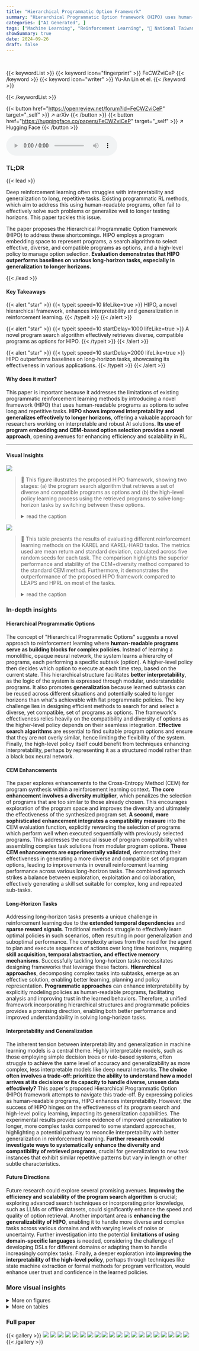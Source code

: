 ```yaml
---
title: "Hierarchical Programmatic Option Framework"
summary: "Hierarchical Programmatic Option framework (HIPO) uses human-readable programs as options in reinforcement learning to solve long, repetitive tasks with improved interpretability and generalization."
categories: ["AI Generated", ]
tags: ["Machine Learning", "Reinforcement Learning", "🏢 National Taiwan University",]
showSummary: true
date: 2024-09-26
draft: false
---
```


<br>

{{< keywordList >}}
{{< keyword icon="fingerprint" >}} FeCWZviCeP {{< /keyword >}}
{{< keyword icon="writer" >}} Yu-An Lin et el. {{< /keyword >}}
 
{{< /keywordList >}}

{{< button href="https://openreview.net/forum?id=FeCWZviCeP" target="_self" >}}
↗ arXiv
{{< /button >}}
{{< button href="https://huggingface.co/papers/FeCWZviCeP" target="_self" >}}
↗ Hugging Face
{{< /button >}}



<audio controls>
    <source src="https://ai-paper-reviewer.com/FeCWZviCeP/podcast.wav" type="audio/wav">
    Your browser does not support the audio element.
</audio>


### TL;DR


{{< lead >}}

Deep reinforcement learning often struggles with interpretability and generalization to long, repetitive tasks. Existing programmatic RL methods, which aim to address this using human-readable programs, often fail to effectively solve such problems or generalize well to longer testing horizons.  This paper tackles this issue.

The paper proposes the Hierarchical Programmatic Option framework (HIPO) to address these shortcomings. HIPO employs a program embedding space to represent programs, a search algorithm to select effective, diverse, and compatible programs as options, and a high-level policy to manage option selection.  **Evaluation demonstrates that HIPO outperforms baselines on various long-horizon tasks, especially in generalization to longer horizons.**

{{< /lead >}}


#### Key Takeaways

{{< alert "star" >}}
{{< typeit speed=10 lifeLike=true >}} HIPO, a novel hierarchical framework, enhances interpretability and generalization in reinforcement learning. {{< /typeit >}}
{{< /alert >}}

{{< alert "star" >}}
{{< typeit speed=10 startDelay=1000 lifeLike=true >}} A novel program search algorithm effectively retrieves diverse, compatible programs as options for HIPO. {{< /typeit >}}
{{< /alert >}}

{{< alert "star" >}}
{{< typeit speed=10 startDelay=2000 lifeLike=true >}} HIPO outperforms baselines on long-horizon tasks, showcasing its effectiveness in various applications. {{< /typeit >}}
{{< /alert >}}

#### Why does it matter?
This paper is important because it addresses the limitations of existing programmatic reinforcement learning methods by introducing a novel framework (HIPO) that uses human-readable programs as options to solve long and repetitive tasks.  **HIPO shows improved interpretability and generalizes effectively to longer horizons**, offering a valuable approach for researchers working on interpretable and robust AI solutions.  **Its use of program embedding and CEM-based option selection provides a novel approach**, opening avenues for enhancing efficiency and scalability in RL.

------
#### Visual Insights



![](https://ai-paper-reviewer.com/FeCWZviCeP/figures_2_1.jpg)

> 🔼 This figure illustrates the proposed HIPO framework, showing two stages: (a) the program search algorithm that retrieves a set of diverse and compatible programs as options and (b) the high-level policy learning process using the retrieved programs to solve long-horizon tasks by switching between these options.
> <details>
> <summary>read the caption</summary>
> Figure 2: Hierarchical Programmatic Option Framework. (a): Retrieving programmatic options. After learning the program embedding space, we propose an advanced search scheme built upon the Cross-Entropy Method (CEM) to search programs pm1,..., Pmk, pmk+1 of different skills. While searching for the next program pmk+1, we consider its compatibility with predetermined programs pm1, …, Pmk by randomly sampling a sequence of programs. We also consider the diversity among all programs using the diversity multiplier. (b): Learning High-Level Policy with Programmatic Options.
> </details>





![](https://ai-paper-reviewer.com/FeCWZviCeP/tables_6_1.jpg)

> 🔼 This table presents the results of evaluating different reinforcement learning methods on the KAREL and KAREL-HARD tasks.  The metrics used are mean return and standard deviation, calculated across five random seeds for each task.  The comparison highlights the superior performance and stability of the CEM+diversity method compared to the standard CEM method.  Furthermore, it demonstrates the outperformance of the proposed HIPO framework compared to LEAPS and HPRL on most of the tasks. 
> <details>
> <summary>read the caption</summary>
> Table 1: Evaluation on KAREL and KAREL-HARD tasks. Mean return and standard deviation of all methods across the KAREL and KAREL-HARD problem set, evaluated over five random seeds. CEM+diversity outperforms CEM with significantly smaller standard deviations across 8 out of 10 tasks, highlighting the effectiveness and stability of CEM+diversity. In addition, HIPO outperforms LEAPS and HPRL on 8 out of 10 tasks.
> </details>





### In-depth insights


#### Hierarchical Programmatic Options
The concept of "Hierarchical Programmatic Options" suggests a novel approach to reinforcement learning where **human-readable programs serve as building blocks for complex policies**.  Instead of learning a monolithic, opaque neural network, the system learns a hierarchy of programs,  each performing a specific subtask (option). A higher-level policy then decides which option to execute at each time step, based on the current state. This hierarchical structure facilitates **better interpretability**, as the logic of the system is expressed through modular, understandable programs. It also promotes **generalization** because learned subtasks can be reused across different situations and potentially scaled to longer horizons than what's achievable with flat programmatic policies. The key challenge lies in designing efficient methods to search for and select a diverse, yet compatible, set of programs as options. The framework's effectiveness relies heavily on the compatibility and diversity of options as the higher-level policy depends on their seamless integration.  **Effective search algorithms** are essential to find suitable program options and ensure that they are not overly similar, hence limiting the flexibility of the system.  Finally, the high-level policy itself could benefit from techniques enhancing interpretability, perhaps by representing it as a structured model rather than a black box neural network.

#### CEM Enhancements
The paper explores enhancements to the Cross-Entropy Method (CEM) for program synthesis within a reinforcement learning context.  **The core enhancement involves a diversity multiplier**, which penalizes the selection of programs that are too similar to those already chosen. This encourages exploration of the program space and improves the diversity and ultimately the effectiveness of the synthesized program set.  **A second, more sophisticated enhancement integrates a compatibility measure** into the CEM evaluation function, explicitly rewarding the selection of programs which perform well when executed sequentially with previously selected programs. This addresses the crucial issue of program compatibility when assembling complex task solutions from modular program options.  **These CEM enhancements are experimentally validated**, demonstrating their effectiveness in generating a more diverse and compatible set of program options, leading to improvements in overall reinforcement learning performance across various long-horizon tasks. The combined approach strikes a balance between exploration, exploitation and collaboration, effectively generating a skill set suitable for complex, long and repeated sub-tasks.

#### Long-Horizon Tasks
Addressing long-horizon tasks presents a unique challenge in reinforcement learning due to the **extended temporal dependencies** and **sparse reward signals**.  Traditional methods struggle to effectively learn optimal policies in such scenarios, often resulting in poor generalization and suboptimal performance.  The complexity arises from the need for the agent to plan and execute sequences of actions over long time horizons, requiring **skill acquisition, temporal abstraction, and effective memory mechanisms**.  Successfully tackling long-horizon tasks necessitates designing frameworks that leverage these factors.  **Hierarchical approaches**, decomposing complex tasks into subtasks, emerge as an effective solution, enabling better learning, planning and policy representation.  **Programmatic approaches** can enhance interpretability by explicitly modeling policies as human-readable programs, facilitating analysis and improving trust in the learned behaviors.  Therefore, a unified framework incorporating hierarchical structures and programmatic policies provides a promising direction, enabling both better performance and improved understandability in solving long-horizon tasks.

#### Interpretability and Generalization
The inherent tension between interpretability and generalization in machine learning models is a central theme.  Highly interpretable models, such as those employing simple decision trees or rule-based systems, often struggle to achieve the same level of accuracy and generalizability as more complex, less interpretable models like deep neural networks.  **The choice often involves a trade-off: prioritize the ability to understand how a model arrives at its decisions or its capacity to handle diverse, unseen data effectively?**  This paper's proposed Hierarchical Programmatic Option (HIPO) framework attempts to navigate this trade-off. By expressing policies as human-readable programs, HIPO enhances interpretability.  However, the success of HIPO hinges on the effectiveness of its program search and high-level policy learning, impacting its generalization capabilities.  The experimental results provide some evidence of improved generalization to longer, more complex tasks compared to some standard approaches, highlighting a potential pathway to reconcile interpretability with better generalization in reinforcement learning.  **Further research could investigate ways to systematically enhance the diversity and compatibility of retrieved programs**,  crucial for generalization to new task instances that exhibit similar repetitive patterns but vary in length or other subtle characteristics.

#### Future Directions
Future research could explore several promising avenues. **Improving the efficiency and scalability of the program search algorithm** is crucial; exploring advanced search techniques or incorporating prior knowledge, such as LLMs or offline datasets, could significantly enhance the speed and quality of option retrieval.  Another important area is **enhancing the generalizability of HIPO**, enabling it to handle more diverse and complex tasks across various domains and with varying levels of noise or uncertainty.  Further investigation into the potential **limitations of using domain-specific languages** is needed, considering the challenge of developing DSLs for different domains or adapting them to handle increasingly complex tasks.  Finally, a deeper exploration into **improving the interpretability of the high-level policy**, perhaps through techniques like state machine extraction or formal methods for program verification, would enhance user trust and confidence in the learned policies.


### More visual insights

<details>
<summary>More on figures
</summary>


![](https://ai-paper-reviewer.com/FeCWZviCeP/figures_3_1.jpg)

> 🔼 This figure illustrates the proposed Hierarchical Programmatic Option framework (HIPO).  Panel (a) shows the process of retrieving diverse and compatible programmatic options using a search algorithm based on the Cross-Entropy Method (CEM). The algorithm considers both the effectiveness of individual programs and their compatibility with previously selected programs to ensure a diverse set of skills. The diversity multiplier further enhances this process by discouraging the selection of similar programs. Panel (b) demonstrates how a high-level policy is used to select and execute the appropriate option based on the current state and the previously selected option.  This allows the agent to reuse learned skills and efficiently solve long and repetitive tasks.
> <details>
> <summary>read the caption</summary>
> Figure 2: Hierarchical Programmatic Option Framework. (a): Retrieving programmatic options. After learning the program embedding space, we propose an advanced search scheme built upon the Cross-Entropy Method (CEM) to search programs pm1,..., Pmk, pmk+1 of different skills. While searching for the next program pmk+1, we consider its compatibility with predetermined programs pm1, …, Pmk by randomly sampling a sequence of programs. We also consider the diversity among all programs using the diversity multiplier. (b): Learning the high-level policy. Given the current environment state s and the current programmatic option mi, the high-level policy outputs a probability distribution over all programmatic options, aiming to maximize the total accumulative reward from the environment.
> </details>



![](https://ai-paper-reviewer.com/FeCWZviCeP/figures_5_1.jpg)

> 🔼 This figure shows five new complex tasks for the Karel domain, designed to test the capabilities of the proposed HIPO framework for handling long and repetitive tasks that require diverse and reusable skills.  Each task involves a longer time horizon than previously studied tasks and requires more sophisticated planning and learning strategies to solve. The complexities are emphasized in the caption, highlighting the significant differences between these new challenges and previous benchmarks.
> <details>
> <summary>read the caption</summary>
> Figure 3: KAREL-LONG problem set: This work introduces a new set of tasks in the Karel domain. These tasks necessitate learning diverse, repetitive, and task-specific skills. For example, in our designed INF-HARVESTER, the agent needs to traverse the whole map and pick nearly 400 markers to solve the tasks since the environment randomly generates markers; in contrast, the HARVESTER from the KAREL problem set [74] can be solved by picking merely 36 markers.
> </details>



![](https://ai-paper-reviewer.com/FeCWZviCeP/figures_7_1.jpg)

> 🔼 This figure shows two sub-figures. (a) compares the program sample efficiency of HIPO against other approaches by plotting the maximum validation return against the total number of executed programs.  (b) evaluates the inductive generalization ability of HIPO by comparing its performance drop in testing environments with extended horizons against other methods.
> <details>
> <summary>read the caption</summary>
> Figure 4: (a) Program sample efficiency. The training curves of HIPO and other programmatic RL approaches, where the x-axis is the total number of executed programs for interacting with the environment, and the y-axis is the maximum validation return. This demonstrates that our proposed framework has better program sample efficiency and converges to better performance. (b) Inductive generalization performance. We evaluate and report the performance drop in the testing environments with an extended horizon, where the x-axis is the extended horizon length compared to the horizon of the training environments, and the y-axis is the performance drop in percentage. Our proposed framework can inductively generalize to longer horizons without any fine-tuning.
> </details>



![](https://ai-paper-reviewer.com/FeCWZviCeP/figures_16_1.jpg)

> 🔼 This figure illustrates the HIPO framework, which consists of two main stages: retrieving programmatic options and learning a high-level policy.  The first stage uses a program embedding space and an advanced search method (CEM) to identify a set of effective, diverse, and compatible programs (options) with various skills.  The compatibility of the selected programs is checked by evaluating random sequences of them.  The diversity among selected options is considered to allow high-level versatility. The second stage uses the selected programs as low-level policies, and a neural network trains a high-level policy to choose the best option based on the current environment state and the current option. The final goal is to maximize the total reward obtained from the environment.
> <details>
> <summary>read the caption</summary>
> Figure 2: Hierarchical Programmatic Option Framework. (a): Retrieving programmatic options. After learning the program embedding space, we propose an advanced search scheme built upon the Cross-Entropy Method (CEM) to search programs pm1,..., Pmk, pmk+1 of different skills. While searching for the next program pmk+1, we consider its compatibility with predetermined programs pm1, …, Pmk by randomly sampling a sequence of programs. We also consider the diversity among all programs using the diversity multiplier. (b): Learning High-Level Policy with Programmatic Options
> </details>



![](https://ai-paper-reviewer.com/FeCWZviCeP/figures_17_1.jpg)

> 🔼 This figure shows three different searching trajectories obtained from the CEM+diversity algorithm in a 2D latent space (reduced from a higher dimensional space using PCA). The algorithm's diversity factor influences the search direction.  The first search follows a certain path.  Subsequent searches, due to the diversity factor, explore directions that are opposite or perpendicular to previous searches, thus covering a wider area of the search space to ensure diversity in retrieved programs.
> <details>
> <summary>read the caption</summary>
> Figure 6: CEM+diversity searching trajectories. A demonstration of 3 searching trajectories of the CEM+diversity procedure in the latent space. The CEM-acquired program embeddings are reduced into 2-dimensional representation with PCA. Given the diversity factor, the 2nd CEM-search exploration is ushered in the opposite direction of the searching trajectory of the 1st CEM-search, and the 3rd CEM-search trajectory is perpendicular to the 1st and 2nd searching paths.
> </details>



![](https://ai-paper-reviewer.com/FeCWZviCeP/figures_19_1.jpg)

> 🔼 This figure shows the program sample efficiency of different programmatic reinforcement learning approaches, namely HIPO, LEAPS, HPRL, and HC, across three KAREL-LONG tasks: FARMER, INF-DOORKEY, and INF-HARVESTER. Program sample efficiency measures the total number of program executions required to achieve a certain level of performance. The x-axis represents the number of executed programs, and the y-axis shows the maximum validation return. The figure illustrates that HIPO achieves better program sample efficiency compared to other methods, indicating that it converges to optimal performance with fewer program executions.
> <details>
> <summary>read the caption</summary>
> Figure 7: Program sample efficiency. Results of different programmatic RL approaches in FARMER, INF-DOORKEY, INF-HARVESTER.
> </details>



![](https://ai-paper-reviewer.com/FeCWZviCeP/figures_19_2.jpg)

> 🔼 This figure shows two graphs. Graph (a) compares the program sample efficiency of different reinforcement learning algorithms and demonstrates that the proposed HIPO framework has better program sample efficiency and converges faster. Graph (b) shows the inductive generalization performance of the algorithms by testing them in environments with extended horizons. The results show that HIPO maintains good performance in these extended horizon environments, demonstrating its inductive generalization capability.
> <details>
> <summary>read the caption</summary>
> Figure 4: (a) Program sample efficiency. The training curves of HIPO and other programmatic RL approaches, where the x-axis is the total number of executed programs for interacting with the environment, and the y-axis is the maximum validation return. This demonstrates that our proposed framework has better program sample efficiency and converges to better performance. (b) Inductive generalization performance. We evaluate and report the performance drop in the testing environments with an extended horizon, where the x-axis is the extended horizon length compared to the horizon of the training environments, and the y-axis is the performance drop in percentage. Our proposed framework can inductively generalize to longer horizons without any fine-tuning.
> </details>



![](https://ai-paper-reviewer.com/FeCWZviCeP/figures_20_1.jpg)

> 🔼 This figure shows two sub-figures. Sub-figure (a) compares the program sample efficiency of HIPO against other programmatic RL methods by plotting the maximum validation return achieved against the total number of executed programs. It shows that HIPO achieves better sample efficiency and faster convergence. Sub-figure (b) evaluates the inductive generalization capabilities of HIPO by comparing its performance drop in extended horizon testing environments against baselines. It shows that HIPO maintains its performance better than other methods as the horizon extends.
> <details>
> <summary>read the caption</summary>
> Figure 4: (a) Program sample efficiency. The training curves of HIPO and other programmatic RL approaches, where the x-axis is the total number of executed programs for interacting with the environment, and the y-axis is the maximum validation return. This demonstrates that our proposed framework has better program sample efficiency and converges to better performance. (b) Inductive generalization performance. We evaluate and report the performance drop in the testing environments with an extended horizon, where the x-axis is the extended horizon length compared to the horizon of the training environments, and the y-axis is the performance drop in percentage. Our proposed framework can inductively generalize to longer horizons without any fine-tuning.
> </details>



![](https://ai-paper-reviewer.com/FeCWZviCeP/figures_21_1.jpg)

> 🔼 This figure illustrates the HIPO framework, which consists of two main stages: (a) retrieving diverse and compatible programmatic options and (b) learning a high-level policy using these options.  Stage (a) uses a modified CEM algorithm to find programs with diverse skills, considering compatibility with already selected programs and overall diversity. Stage (b) shows how the high-level policy determines which option to use based on the current state and the current option, to ultimately maximize rewards. 
> <details>
> <summary>read the caption</summary>
> Figure 2: Hierarchical Programmatic Option Framework. (a): Retrieving programmatic options. After learning the program embedding space, we propose an advanced search scheme built upon the Cross-Entropy Method (CEM) to search programs pm1,..., Pmk, pmk+1 of different skills. While searching for the next program pmk+1, we consider its compatibility with predetermined programs pm1, …, Pmk by randomly sampling a sequence of programs. We also consider the diversity among all programs using the diversity multiplier. (b): Learning High-Level Policy with Programmatic Options
> </details>



![](https://ai-paper-reviewer.com/FeCWZviCeP/figures_22_1.jpg)

> 🔼 This figure shows a state machine extracted from the high-level policy of the HIPO framework when applied to the FARMER task.  Each node represents a state, and each edge represents a transition between states, labeled with the quantized vector observed from the environment that triggered the transition.  The states are further connected to low-level programmatic options (M1-M5) which are human-readable programs that execute actions within the environment.  More detail about the specific programs is found in Figure 23.  The state machine visualization enhances interpretability, showcasing the high-level policy's decision-making process in the task.
> <details>
> <summary>read the caption</summary>
> Figure 10: Example of extracted state machine on FARMER. 01 to 031 represent the unique quantized vectors encoded from observations. The corresponding programs of M1 to M5 are displayed in Figure 23.
> </details>



![](https://ai-paper-reviewer.com/FeCWZviCeP/figures_22_2.jpg)

> 🔼 This figure shows a state machine extracted from the high-level policy for the FARMER task. Each node represents a state, and each edge represents a transition between states, labeled with the programmatic option selected by the high-level policy. The figure illustrates the flow of the high-level policy's decisions. The corresponding programs for options M1-M5 are detailed in Figure 23.
> <details>
> <summary>read the caption</summary>
> Figure 10: Example of extracted state machine on FARMER. 01 to 031 represent the unique quantized vectors encoded from observations. The corresponding programs of M1 to M5 are displayed in Figure 23.
> </details>



![](https://ai-paper-reviewer.com/FeCWZviCeP/figures_23_1.jpg)

> 🔼 This figure illustrates the HIPO framework, which consists of two main stages: retrieving programmatic options and learning a high-level policy.  The first stage (a) uses a search algorithm based on the Cross-Entropy Method (CEM) to find a diverse set of programs (options) with different skills. The algorithm considers program compatibility and diversity. The second stage (b) trains a high-level neural network policy to select the appropriate option based on the current state and the last selected option, aiming to maximize the overall reward.
> <details>
> <summary>read the caption</summary>
> Figure 2: Hierarchical Programmatic Option Framework. (a): Retrieving programmatic options. After learning the program embedding space, we propose an advanced search scheme built upon the Cross-Entropy Method (CEM) to search programs pm1,..., Pmk, pmk+1 of different skills. While searching for the next program pmk+1, we consider its compatibility with predetermined programs pm1, …, Pmk by randomly sampling a sequence of programs. We also consider the diversity among all programs using the diversity multiplier. (b): Learning High-Level Policy with Programmatic Options.
> </details>



![](https://ai-paper-reviewer.com/FeCWZviCeP/figures_27_1.jpg)

> 🔼 This figure shows four example tasks from the KAREL problem set used in the paper.  Each task (STAIRCLIMBER, FOURCORNER, TOPOFF, MAZE) is illustrated with three snapshots: a random initial state, an intermediate state, and the goal state. The initial position of the Karel agent and marker locations are randomized for each instance. The details of the problem set are described in Section F of the paper.  The figure visually demonstrates the different types of tasks considered, each with varying complexity and goal configurations.
> <details>
> <summary>read the caption</summary>
> Figure 14: Visualization of STAIRCLIMBER, FOURCORNER, TOPOFF, and MAZE in the KAREL problem set presented in Trivedi et al. [74]. For each task, a random initial state, a legitimate internal state, and the ideal end state are shown. In most tasks, the position of markers and the initial location of the Karel agent are randomized. More details of the KAREL problem set can be found in Section F.
> </details>



![](https://ai-paper-reviewer.com/FeCWZviCeP/figures_28_1.jpg)

> 🔼 This figure shows two examples from the KAREL problem set used as a benchmark in the paper.  CLEANHOUSE involves collecting scattered markers in a grid world.  HARVESTER involves collecting markers from a grid where all cells are initially populated with markers. The figure shows the initial state, an intermediate state, and the goal state for each of the tasks. These are randomly generated states, to avoid bias in the results.
> <details>
> <summary>read the caption</summary>
> Figure 15: Visualization of CLEANHOUSE and HARVESTER in the KAREL problem set presented in Trivedi et al. [74]. For each task, a random initial state, a legitimate internal state, and the ideal end state are shown. More details of the KAREL problem set can be found in Section F.
> </details>



![](https://ai-paper-reviewer.com/FeCWZviCeP/figures_29_1.jpg)

> 🔼 This figure shows a partial trajectory of the Karel agent in the SEESAW task.  The agent moves between two chambers, collecting markers. Each time it collects a marker, a new one appears in the opposite chamber. This demonstrates the repetitive nature of the task, and how the agent's actions (movement and marker collection) repeat in a cycle.
> <details>
> <summary>read the caption</summary>
> Figure 16: Visualization of SEESAW in the KAREL-LONG problem set. This figure partially illustrates a typical trajectory of the Karel agent during the task SEESAW. (a): Once the Karel agent collects a marker in the left chamber, a new marker appears in the right chamber. (b): The agent must navigate through the central corridor to collect the marker in the right chamber. (c): Once the Karel agent collects a marker in the right chamber, a new marker further appears in the left chamber. (d): Once again, the agent is traversing through the corridor to the left chamber. (e): A new marker appears in the right chamber again after the agent picks up the marker in the left chamber. (f): The agent will move back and forth between the two chambers to collect the emerging markers continuously. Note that the locations of all the emerging markers are randomized. Also, note that we have set the number of emerging markers to 64 during the training phase (i.e., the agent has to pick up 64 markers to fully complete the task.) More details of the task SEESAW can be found in Section H.
> </details>



![](https://ai-paper-reviewer.com/FeCWZviCeP/figures_33_1.jpg)

> 🔼 This figure illustrates a typical trajectory of the Karel agent in the UP-N-DOWN task.  The agent repeatedly ascends and descends stairs to collect loads (markers).  A new load appears above/below the stairs after the agent collects one, continuing the cycle.  The agent is penalized for collecting loads without directly climbing the stairs.
> <details>
> <summary>read the caption</summary>
> Figure 17: Visualization of UP-N-DOWN in the KAREL-LONG problem set. This figure partially illustrates a typical trajectory of the Karel agent during the task UP-N-DOWN. (a): The Karel agent is ascending the stairs to collect a load located above the stairs. Note that the agent can theoretically collect the load without directly climbing up the stairs, but it will receive some penalties for doing so. (b): Once the agent collects the load, a new load appears below the stairs. (c): The agent then descends the stairs to collect a load located below. Note that the agent can theoretically collect the load without directly climbing down the stairs, but it will receive some penalties for doing so. (d): Upon the agent collecting the load, a new load appears above the stairs. (e): The agent once again ascends the stairs to collect a load. (f): A new load appears below the stairs again after the agent collects the load located above. (g): The agent would continue to collect the emerging loads in descend-ascend cycles repeatedly on the stairs. Note that the locations of all the emerging loads are randomly initiated right next to the stairs. The load must appears below/above the stairs after the agent just finished ascending/descending. Also, we have fixed the number of emerging loads to 100 during the training phase (i.e., the agent shall collect 100 loads to complete the task). More details of the task UP-N-DOWN can be found in Section H.
> </details>



![](https://ai-paper-reviewer.com/FeCWZviCeP/figures_34_1.jpg)

> 🔼 This figure shows a sample trajectory of an agent executing the INF-HARVESTER task.  The agent repeatedly traverses the grid, picking markers. As it does, new markers randomly appear in empty locations. The cycle continues until no markers remain. The figure highlights the dynamic and repetitive nature of the task.
> <details>
> <summary>read the caption</summary>
> Figure 20: Visualization of INF-HARVESTER in the KAREL-LONG problem set. This figure partially illustrates a legitimate trajectory of the Karel agent during the task INF-HARVESTER. (a): The Karel agent picks up markers in the last row. Meanwhile, no new markers are popped out in the last row. (b): The agent turns left and picks up 6 markers in the 7th column while 3 markers appear in 3 previously empty grids in the last row. (c): The agent collects markers in the 8th row while 1 marker appears in a previously empty grid in the 7th column. (d): The agent picks up 6 markers in the 5th column while 2 markers appear in 2 previously empty grids in the 7th column. (e): The agent picks up 2 more markers in the last row while 2 markers appeared in 2 previously empty grids in the 5th column. (f): Since markers appear in previously empty grids based on the emerging probability, the agent will continuously and indefinitely collect markers until none remain and no new markers appear in the environment. The emerging probability has been fixed to 1 during the training phase. More details of the task INF-HARVESTER can be found in Section H.
> </details>



![](https://ai-paper-reviewer.com/FeCWZviCeP/figures_35_1.jpg)

> 🔼 This figure shows a partial trajectory of an agent performing the INF-HARVESTER task in the Karel-Long problem set.  The agent repeatedly collects markers, and with a certain probability, new markers appear in empty cells. The figure illustrates how the agent's actions and the environment's changes cause a progression through the task.
> <details>
> <summary>read the caption</summary>
> Figure 20: Visualization of INF-HARVESTER in the KAREL-LONG problem set. This figure partially illustrates a legitimate trajectory of the Karel agent during the task INF-HARVESTER. (a): The Karel agent picks up markers in the last row. Meanwhile, no new markers are popped out in the last row. (b): The agent turns left and picks up 6 markers in the 7th column while 3 markers appear in 3 previously empty grids in the last row. (c): The agent collects markers in the 8th row while 1 marker appears in a previously empty grid in the 7th column. (d): The agent picks up 6 markers in the 5th column while 2 markers appear in 2 previously empty grids in the 7th column. (e): The agent picks up 2 more markers in the last row while 2 markers appeared in 2 previously empty grids in the 5th column. (f): Since markers appear in previously empty grids based on the emerging probability, the agent will continuously and indefinitely collect markers until none remain and no new markers appear in the environment. The emerging probability has been fixed to during the training phase. More details of the task INF-HARVESTER can be found in Section H.
> </details>



![](https://ai-paper-reviewer.com/FeCWZviCeP/figures_36_1.jpg)

> 🔼 This figure shows a partial trajectory of the Karel agent in the SEESAW task.  It demonstrates the back-and-forth movement between two chambers, collecting markers.  A new marker appears in the opposite chamber after one is collected, creating a continuous cycle.  Marker locations are randomized, and the training phase involves collecting 64 markers.
> <details>
> <summary>read the caption</summary>
> Figure 16: Visualization of SEESAW in the KAREL-LONG problem set. This figure partially illustrates a typical trajectory of the Karel agent during the task SEESAW. (a): Once the Karel agent collects a marker in the left chamber, a new marker appears in the right chamber. (b): The agent must navigate through the central corridor to collect the marker in the right chamber. (c): Once the Karel agent collects a marker in the right chamber, a new marker further appears in the left chamber. (d): Once again, the agent is traversing through the corridor to the left chamber. (e): A new marker appears in the right chamber again after the agent picks up the marker in the left chamber. (f): The agent will move back and forth between the two chambers to collect the emerging markers continuously. Note that the locations of all the emerging markers are randomized. Also, note that we have set the number of emerging markers to 64 during the training phase (i.e., the agent has to pick up 64 markers to fully complete the task.) More details of the task SEESAW can be found in Section H.
> </details>



![](https://ai-paper-reviewer.com/FeCWZviCeP/figures_37_1.jpg)

> 🔼 This figure shows the initial state, intermediate states, and goal state for each of the five tasks in the KAREL-HARD problem set.  Each task presents unique challenges and complexities in terms of navigation, marker placement, and goal achievement. The figure serves to visually illustrate the range of scenarios encompassed within this problem set.
> <details>
> <summary>read the caption</summary>
> Figure 21: Visualization of each task in the KAREL-HARD problem set proposed by Liu et al. [46]. For each task, a random initial state, some legitimate internal state(s), and the ideal end state are shown. More details of the KAREL-HARD problem set can be found in Section G.
> </details>



![](https://ai-paper-reviewer.com/FeCWZviCeP/figures_40_1.jpg)

> 🔼 This figure illustrates the proposed Hierarchical Programmatic Option framework (HIPO). The left panel (a) shows the process of retrieving a diverse set of effective and reusable programmatic options from a program embedding space using an advanced search algorithm based on the Cross-Entropy Method (CEM) that considers compatibility and diversity. The right panel (b) shows how a high-level policy, represented by neural networks, learns to select and execute these programmatic options to solve long-horizon RL tasks.
> <details>
> <summary>read the caption</summary>
> Figure 2: Hierarchical Programmatic Option Framework. (a): Retrieving programmatic options. After learning the program embedding space, we propose an advanced search scheme built upon the Cross-Entropy Method (CEM) to search programs pm1,..., Pmk, pmk+1 of different skills. While searching for the next program pmk+1, we consider its compatibility with predetermined programs pm1, …, Pmk by randomly sampling a sequence of programs. We also consider the diversity among all programs using the diversity multiplier. (b): Learning High-Level Policy with Programmatic Options
> </details>



</details>




<details>
<summary>More on tables
</summary>


![](https://ai-paper-reviewer.com/FeCWZviCeP/tables_7_1.jpg)
> 🔼 This table presents the performance results of various methods on the KAREL-LONG tasks. The mean return and standard deviation are calculated across five random seeds. It shows that HIPO, the proposed framework, outperforms other methods by learning a high-level policy that utilizes a set of effective, diverse, and compatible programs.
> <details>
> <summary>read the caption</summary>
> Table 2: KAREL-LONG performance. Mean return and standard deviation of all methods across the KAREL-LONG problem set, evaluated over five random seeds. Our proposed framework achieves the best mean reward across most of the tasks by learning a high-level policy with a set of effective, diverse, and compatible programs.
> </details>

![](https://ai-paper-reviewer.com/FeCWZviCeP/tables_31_1.jpg)
> 🔼 This table presents the results of the KAREL-LONG experiments, comparing the performance of different methods on five different tasks that require long sequences of actions.  The table shows that the proposed HIPO framework outperforms other methods by learning a high-level policy that uses a set of diverse and compatible programs as options, enabling it to achieve better average returns and lower variance (more consistent performance) across the tasks.
> <details>
> <summary>read the caption</summary>
> Table 2: KAREL-LONG performance. Mean return and standard deviation of all methods across the KAREL-LONG problem set, evaluated over five random seeds. Our proposed framework achieves the best mean reward across most of the tasks by learning a high-level policy with a set of effective, diverse, and compatible programs.
> </details>

![](https://ai-paper-reviewer.com/FeCWZviCeP/tables_38_1.jpg)
> 🔼 This table presents the performance comparison of different methods (CEM, CEM+diversity, DRL, LEAPS, HPRL, and HIPO) on the KAREL and KAREL-HARD tasks.  The mean return and standard deviation are calculated over five random seeds for each task.  The results show that CEM+diversity outperforms the standard CEM algorithm, demonstrating improved effectiveness and stability.  Furthermore, the HIPO method outperforms LEAPS and HPRL on most tasks, indicating its superiority in solving these types of problems.
> <details>
> <summary>read the caption</summary>
> Table 1: Evaluation on KAREL and KAREL-HARD tasks. Mean return and standard deviation of all methods across the KAREL and KAREL-HARD problem set, evaluated over five random seeds. CEM+diversity outperforms CEM with significantly smaller standard deviations across 8 out of 10 tasks, highlighting the effectiveness and stability of CEM+diversity. In addition, HIPO outperforms LEAPS and HPRL on 8 out of 10 tasks.
> </details>

![](https://ai-paper-reviewer.com/FeCWZviCeP/tables_39_1.jpg)
> 🔼 This table presents the results of evaluating different methods on the KAREL and KAREL-HARD tasks.  The mean return and standard deviation are shown for each method across the ten tasks.  The results demonstrate that CEM+diversity (a variation of the Cross Entropy Method) significantly improves upon the standard CEM, showing both higher average performance and much lower variance.  Furthermore, the Hierarchical Programmatic Option (HIPO) method achieves the best performance across 8 out of 10 tasks compared to LEAPS and HPRL.
> <details>
> <summary>read the caption</summary>
> Table 1: Evaluation on KAREL and KAREL-HARD tasks. Mean return and standard deviation of all methods across the KAREL and KAREL-HARD problem set, evaluated over five random seeds. CEM+diversity outperforms CEM with significantly smaller standard deviations across 8 out of 10 tasks, highlighting the effectiveness and stability of CEM+diversity. In addition, HIPO outperforms LEAPS and HPRL on 8 out of 10 tasks.
> </details>

![](https://ai-paper-reviewer.com/FeCWZviCeP/tables_41_1.jpg)
> 🔼 This table presents the results of the KAREL and KAREL-HARD tasks, comparing the performance of different methods, including CEM, CEM+diversity, DRL, LEAPS, HPRL, and HIPO.  The table shows the mean return and standard deviation for each method across ten tasks, averaged over five random seeds. The results demonstrate that CEM+diversity outperforms the standard CEM approach, and HIPO outperforms LEAPS and HPRL in most tasks.  This highlights the effectiveness and stability of the CEM+diversity method and the superiority of the proposed HIPO framework.
> <details>
> <summary>read the caption</summary>
> Table 1: Evaluation on KAREL and KAREL-HARD tasks. Mean return and standard deviation of all methods across the KAREL and KAREL-HARD problem set, evaluated over five random seeds. CEM+diversity outperforms CEM with significantly smaller standard deviations across 8 out of 10 tasks, highlighting the effectiveness and stability of CEM+diversity. In addition, HIPO outperforms LEAPS and HPRL on 8 out of 10 tasks.
> </details>

</details>




### Full paper

{{< gallery >}}
<img src="https://ai-paper-reviewer.com/FeCWZviCeP/1.png" class="grid-w50 md:grid-w33 xl:grid-w25" />
<img src="https://ai-paper-reviewer.com/FeCWZviCeP/2.png" class="grid-w50 md:grid-w33 xl:grid-w25" />
<img src="https://ai-paper-reviewer.com/FeCWZviCeP/3.png" class="grid-w50 md:grid-w33 xl:grid-w25" />
<img src="https://ai-paper-reviewer.com/FeCWZviCeP/4.png" class="grid-w50 md:grid-w33 xl:grid-w25" />
<img src="https://ai-paper-reviewer.com/FeCWZviCeP/5.png" class="grid-w50 md:grid-w33 xl:grid-w25" />
<img src="https://ai-paper-reviewer.com/FeCWZviCeP/6.png" class="grid-w50 md:grid-w33 xl:grid-w25" />
<img src="https://ai-paper-reviewer.com/FeCWZviCeP/7.png" class="grid-w50 md:grid-w33 xl:grid-w25" />
<img src="https://ai-paper-reviewer.com/FeCWZviCeP/8.png" class="grid-w50 md:grid-w33 xl:grid-w25" />
<img src="https://ai-paper-reviewer.com/FeCWZviCeP/9.png" class="grid-w50 md:grid-w33 xl:grid-w25" />
<img src="https://ai-paper-reviewer.com/FeCWZviCeP/10.png" class="grid-w50 md:grid-w33 xl:grid-w25" />
<img src="https://ai-paper-reviewer.com/FeCWZviCeP/11.png" class="grid-w50 md:grid-w33 xl:grid-w25" />
<img src="https://ai-paper-reviewer.com/FeCWZviCeP/12.png" class="grid-w50 md:grid-w33 xl:grid-w25" />
<img src="https://ai-paper-reviewer.com/FeCWZviCeP/13.png" class="grid-w50 md:grid-w33 xl:grid-w25" />
<img src="https://ai-paper-reviewer.com/FeCWZviCeP/14.png" class="grid-w50 md:grid-w33 xl:grid-w25" />
<img src="https://ai-paper-reviewer.com/FeCWZviCeP/15.png" class="grid-w50 md:grid-w33 xl:grid-w25" />
<img src="https://ai-paper-reviewer.com/FeCWZviCeP/16.png" class="grid-w50 md:grid-w33 xl:grid-w25" />
<img src="https://ai-paper-reviewer.com/FeCWZviCeP/17.png" class="grid-w50 md:grid-w33 xl:grid-w25" />
<img src="https://ai-paper-reviewer.com/FeCWZviCeP/18.png" class="grid-w50 md:grid-w33 xl:grid-w25" />
<img src="https://ai-paper-reviewer.com/FeCWZviCeP/19.png" class="grid-w50 md:grid-w33 xl:grid-w25" />
<img src="https://ai-paper-reviewer.com/FeCWZviCeP/20.png" class="grid-w50 md:grid-w33 xl:grid-w25" />
{{< /gallery >}}